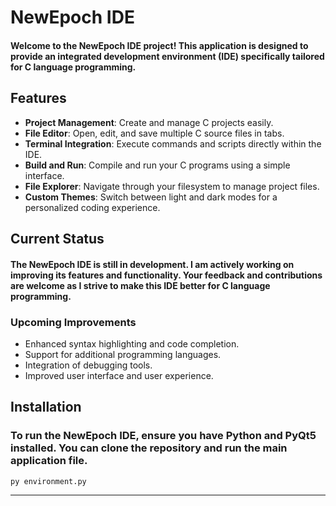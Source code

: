 # NewEpoch IDE

#### Welcome to the **NewEpoch IDE** project! This application is designed to provide an integrated development environment (IDE) specifically tailored for C language programming. 

## Features

- **Project Management**: Create and manage C projects easily.
- **File Editor**: Open, edit, and save multiple C source files in tabs.
- **Terminal Integration**: Execute commands and scripts directly within the IDE.
- **Build and Run**: Compile and run your C programs using a simple interface.
- **File Explorer**: Navigate through your filesystem to manage project files.
- **Custom Themes**: Switch between light and dark modes for a personalized coding experience.

## Current Status

#### The NewEpoch IDE is still in development. I am actively working on improving its features and functionality. Your feedback and contributions are welcome as I strive to make this IDE better for C language programming.

### Upcoming Improvements

- Enhanced syntax highlighting and code completion.
- Support for additional programming languages.
- Integration of debugging tools.
- Improved user interface and user experience.

## Installation

### To run the NewEpoch IDE, ensure you have Python and PyQt5 installed. You can clone the repository and run the main application file.

```bash
py environment.py
```

*********
